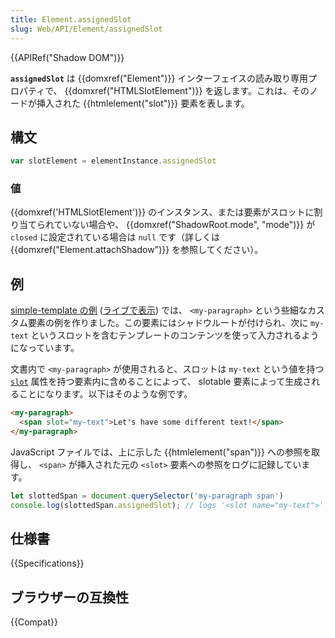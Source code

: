 ```yaml
---
title: Element.assignedSlot
slug: Web/API/Element/assignedSlot
---
```

{{APIRef("Shadow DOM")}}

**`assignedSlot`** は {{domxref("Element")}} インターフェイスの読み取り専用プロパティで、
{{domxref("HTMLSlotElement")}} を返します。これは、そのノードが挿入された {{htmlelement("slot")}} 要素を表します。

## 構文

```js
var slotElement = elementInstance.assignedSlot
```

### 値

{{domxref('HTMLSlotElement')}} のインスタンス、または要素がスロットに割り当てられていない場合や、 {{domxref("ShadowRoot.mode", "mode")}} が `closed` に設定されている場合は `null` です（詳しくは {{domxref("Element.attachShadow")}} を参照してください）。

## 例

[simple-template の例](https://github.com/mdn/web-components-examples/tree/master/simple-template) ([ライブで表示](https://mdn.github.io/web-components-examples/simple-template/)) では、 `<my-paragraph>` という些細なカスタム要素の例を作りました。この要素にはシャドウルートが付けられ、次に `my-text` というスロットを含むテンプレートのコンテンツを使って入力されるようになっています。

文書内で `<my-paragraph>` が使用されると、スロットは `my-text` という値を持つ [`slot`](/ja/docs/Web/HTML/Global_attributes/slot) 属性を持つ要素内に含めることによって、 slotable 要素によって生成されることになります。以下はそのような例です。

```html
<my-paragraph>
  <span slot="my-text">Let's have some different text!</span>
</my-paragraph>
```

JavaScript ファイルでは、上に示した {{htmlelement("span")}} への参照を取得し、 `<span>` が挿入された元の `<slot>` 要素への参照をログに記録しています。

```js
let slottedSpan = document.querySelector('my-paragraph span')
console.log(slottedSpan.assignedSlot); // logs '<slot name="my-text">'
```

## 仕様書

{{Specifications}}

## ブラウザーの互換性

{{Compat}}
